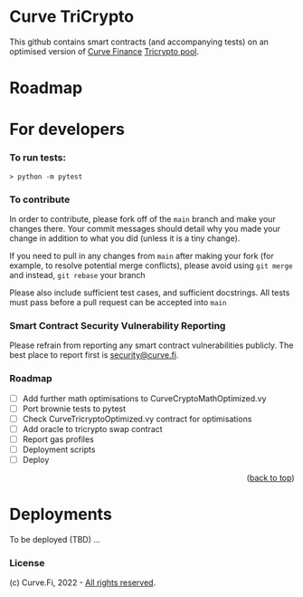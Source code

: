 # Curve TriCrypto

This github contains smart contracts (and accompanying tests) on an optimised version of [Curve Finance](https://curve.exchange/) [Tricrypto pool](https://etherscan.io/address/0xd51a44d3fae010294c616388b506acda1bfaae46).

# Roadmap

# For developers

### To run tests:

```
> python -m pytest
```

### To contribute

In order to contribute, please fork off of the `main` branch and make your changes there. Your commit messages should detail why you made your change in addition to what you did (unless it is a tiny change).

If you need to pull in any changes from `main` after making your fork (for example, to resolve potential merge conflicts), please avoid using `git merge` and instead, `git rebase` your branch

Please also include sufficient test cases, and sufficient docstrings. All tests must pass before a pull request can be accepted into `main`

### Smart Contract Security Vulnerability Reporting

Please refrain from reporting any smart contract vulnerabilities publicly. The best place to report first is [security@curve.fi](mailto:security@curve.fi).

### Roadmap

- [ ] Add further math optimisations to CurveCryptoMathOptimized.vy
- [ ] Port brownie tests to pytest
- [ ] Check CurveTricryptoOptimized.vy contract for optimisations
- [ ] Add oracle to tricrypto swap contract
- [ ] Report gas profiles
- [ ] Deployment scripts
- [ ] Deploy

<p align="right">(<a href="#readme-top">back to top</a>)</p>

# Deployments

To be deployed (TBD) ...

### License

(c) Curve.Fi, 2022 - [All rights reserved](LICENSE).
